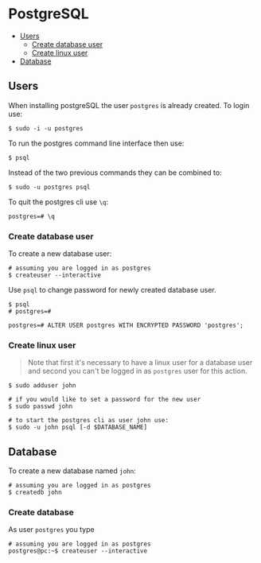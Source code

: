 # PostgreSQL

- [Users](#users)
  - [Create database user](#create-database-user)
  - [Create linux user](#create-linux-user)
- [Database](#database)

## Users
When installing postgreSQL the user `postgres` is already created. To login use:
```shell
$ sudo -i -u postgres
```

To run the postgres command line interface then use:
```shell
$ psql
```

Instead of the two previous commands they can be combined to:
```shell
$ sudo -u postgres psql
```

To quit the postgres cli use `\q`:
```shell
postgres=# \q
```

### Create database user
To create a new database user:
```shell
# assuming you are logged in as postgres
$ createuser --interactive
```

Use `psql` to change password for newly created database user.
```shell
$ psql
# postgres=#
```

```shell
postgres=# ALTER USER postgres WITH ENCRYPTED PASSWORD 'postgres';
```

### Create linux user
> Note that first it's necessary to have a linux user for a database user and second you can't be logged in as `postgres` user for this action.
```shell
$ sudo adduser john

# if you would like to set a password for the new user
$ sudo passwd john

# to start the postgres cli as user john use:
$ sudo -u john psql [-d $DATABASE_NAME]
```

## Database
To create a new database named `john`:
```shell
# assuming you are logged in as postgres
$ createdb john
```

### Create database
As user `postgres` you type
```shell
# assuming you are logged in as postgres
postgres@pc:~$ createuser --interactive
```
